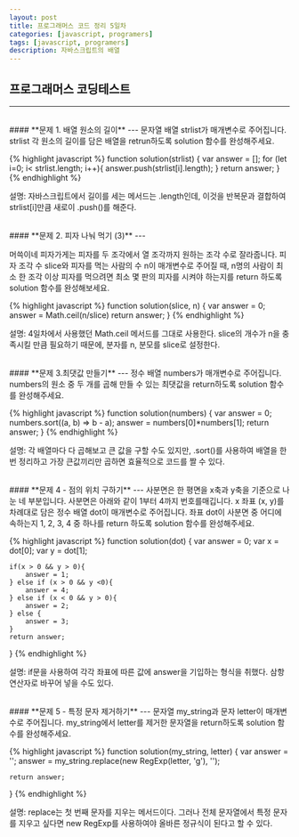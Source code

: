 ```yaml
---
layout: post
title: 프로그래머스 코드 정리 5일차
categories: [javascript, programers]
tags: [javascript, programers]
description: 자바스크립트의 배열
---
```


## 프로그래머스 코딩테스트
--- 

<br />
#### **문제 1. 배열 원소의 길이** 
---
문자열 배열 strlist가 매개변수로 주어집니다. strlist 각 원소의 길이를 담은 배열을 retrun하도록 solution 함수를 완성해주세요.
    
{% highlight javascript %}
function solution(strlist) {
    var answer = [];
    for (let i=0; i< strlist.length; i++){
        answer.push(strlist[i].length);
    }
    return answer;
}
{% endhighlight %}

설명: 자바스크립트에서 길이를 세는 메서드는 .length인데, 이것을 반복문과 결합하여 strlist[i]만큼 새로이 .push()를 해준다. 

<br />
#### **문제 2. 피자 나눠 먹기 (3)** 
---

머쓱이네 피자가게는 피자를 두 조각에서 열 조각까지 원하는 조각 수로 잘라줍니다. 피자 조각 수 slice와 피자를 먹는 사람의 수 n이 매개변수로 주어질 때, n명의 사람이 최소 한 조각 이상 피자를 먹으려면 최소 몇 판의 피자를 시켜야 하는지를 return 하도록 solution 함수를 완성해보세요.

{% highlight javascript %}
function solution(slice, n) {
    var answer = 0;
    answer = Math.ceil(n/slice)
    return answer;
}
{% endhighlight %}

설명: 4일차에서 사용했던 Math.ceil 메서드를 그대로 사용한다. slice의 개수가 n을 충족시킬 만큼 필요하기 때문에, 분자를 n, 분모를 slice로 설정한다.

<br />
#### **문제 3.최댓값 만들기** 
---
정수 배열 numbers가 매개변수로 주어집니다. numbers의 원소 중 두 개를 곱해 만들 수 있는 최댓값을 return하도록 solution 함수를 완성해주세요.

{% highlight javascript %}
function solution(numbers) {
    var answer = 0;
    numbers.sort((a, b) => b - a);
    answer = numbers[0]*numbers[1];
    return answer;
}
{% endhighlight %}

설명: 각 배열마다 다 곱해보고 큰 값을 구할 수도 있지만, .sort()를 사용하여 배열을 한 번 정리하고 가장 큰값끼리만 곱하면 효율적으로 코드를 짤 수 있다.

<br />
#### **문제 4 - 점의 위치 구하기** 
---
사분면은 한 평면을 x축과 y축을 기준으로 나눈 네 부분입니다. 사분면은 아래와 같이 1부터 4까지 번호를매깁니다. x 좌표 (x, y)를 차례대로 담은 정수 배열 dot이 매개변수로 주어집니다. 좌표 dot이 사분면 중 어디에 속하는지 1, 2, 3, 4 중 하나를 return 하도록 solution 함수를 완성해주세요.

{% highlight javascript %}
function solution(dot) {
    var answer = 0;
    var x = dot[0];
    var y = dot[1];
    
    if(x > 0 && y > 0){
        answer = 1;
    } else if (x > 0 && y <0){
        answer = 4;
    } else if (x < 0 && y > 0){
        answer = 2;
    } else {
        answer = 3;
    }    
    return answer;
}
{% endhighlight %}

설명: if문을 사용하여 각각 좌표에 따른 값에 answer을 기입하는 형식을 취했다. 삼항 연산자로 바꾸어 넣을 수도 있다. 

<br />
#### **문제 5 - 특정 문자 제거하기** 
---
문자열 my_string과 문자 letter이 매개변수로 주어집니다. my_string에서 letter를 제거한 문자열을 return하도록 solution 함수를 완성해주세요.

{% highlight javascript %}
function solution(my_string, letter) {
    var answer = '';
    answer = my_string.replace(new RegExp(letter, 'g'), '');
    
    return answer;
}
{% endhighlight %}

설명: replace는 첫 번째 문자를 지우는 메서드이다. 그러나 전체 문자열에서 특정 문자를 지우고 싶다면 new RegExp를 사용하여야 올바른 정규식이 된다고 할 수 있다. 
